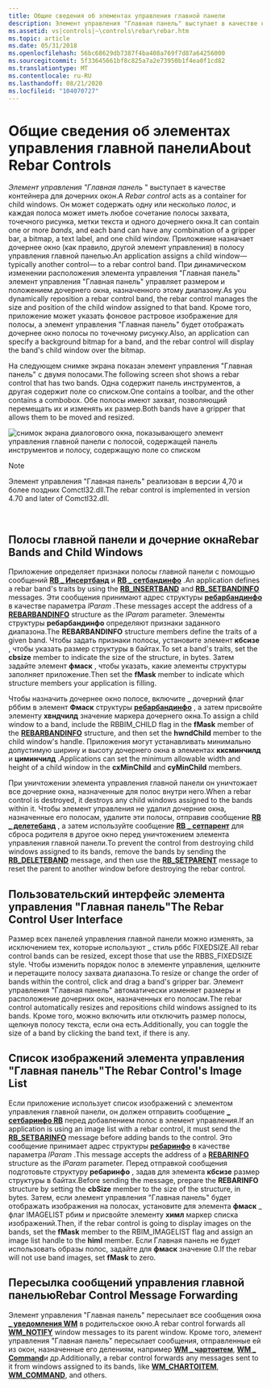 ```yaml
---
title: Общие сведения об элементах управления главной панели
description: Элемент управления "Главная панель" выступает в качестве контейнера для дочерних окон.
ms.assetid: vs|controls|~\controls\rebar\rebar.htm
ms.topic: article
ms.date: 05/31/2018
ms.openlocfilehash: 56bc68629db7387f4ba408a769f7d87a64256000
ms.sourcegitcommit: 5f33645661bf8c825a7a2e73950b1f4ea0f1cd82
ms.translationtype: MT
ms.contentlocale: ru-RU
ms.lasthandoff: 08/21/2020
ms.locfileid: "104070727"
---
```

# <a name="about-rebar-controls"></a><span data-ttu-id="f59ce-103">Общие сведения об элементах управления главной панели</span><span class="sxs-lookup"><span data-stu-id="f59ce-103">About Rebar Controls</span></span>

<span data-ttu-id="f59ce-104">*Элемент управления "Главная панель* " выступает в качестве контейнера для дочерних окон.</span><span class="sxs-lookup"><span data-stu-id="f59ce-104">A *Rebar control* acts as a container for child windows.</span></span> <span data-ttu-id="f59ce-105">Он может содержать одну или несколько *полос*, и каждая полоса может иметь любое сочетание полосы захвата, точечного рисунка, метки текста и одного дочернего окна.</span><span class="sxs-lookup"><span data-stu-id="f59ce-105">It can contain one or more *bands*, and each band can have any combination of a gripper bar, a bitmap, a text label, and one child window.</span></span> <span data-ttu-id="f59ce-106">Приложение назначает дочернее окно (как правило, другой элемент управления) в полосу управления главной панелью.</span><span class="sxs-lookup"><span data-stu-id="f59ce-106">An application assigns a child window—typically another control— to a rebar control band.</span></span> <span data-ttu-id="f59ce-107">При динамическом изменении расположения элемента управления "Главная панель" элемент управления "Главная панель" управляет размером и положением дочернего окна, назначенного этому диапазону.</span><span class="sxs-lookup"><span data-stu-id="f59ce-107">As you dynamically reposition a rebar control band, the rebar control manages the size and position of the child window assigned to that band.</span></span> <span data-ttu-id="f59ce-108">Кроме того, приложение может указать фоновое растровое изображение для полосы, а элемент управления "Главная панель" будет отображать дочернее окно полосы по точечному рисунку.</span><span class="sxs-lookup"><span data-stu-id="f59ce-108">Also, an application can specify a background bitmap for a band, and the rebar control will display the band's child window over the bitmap.</span></span>

<span data-ttu-id="f59ce-109">На следующем снимке экрана показан элемент управления "Главная панель" с двумя полосами.</span><span class="sxs-lookup"><span data-stu-id="f59ce-109">The following screen shot shows a rebar control that has two bands.</span></span> <span data-ttu-id="f59ce-110">Одна содержит панель инструментов, а другая содержит поле со списком.</span><span class="sxs-lookup"><span data-stu-id="f59ce-110">One contains a toolbar, and the other contains a combobox.</span></span> <span data-ttu-id="f59ce-111">Обе полосы имеют захват, позволяющий перемещать их и изменять их размер.</span><span class="sxs-lookup"><span data-stu-id="f59ce-111">Both bands have a gripper that allows them to be moved and resized.</span></span>

![снимок экрана диалогового окна, показывающего элемент управления главной панели с полосой, содержащей панель инструментов и полосу, содержащую поле со списком](images/rb-rebar.png)

> [!Note]  
> <span data-ttu-id="f59ce-113">Элемент управления "Главная панель" реализован в версии 4,70 и более поздних Comctl32.dll.</span><span class="sxs-lookup"><span data-stu-id="f59ce-113">The rebar control is implemented in version 4.70 and later of Comctl32.dll.</span></span>

 

## <a name="rebar-bands-and-child-windows"></a><span data-ttu-id="f59ce-114">Полосы главной панели и дочерние окна</span><span class="sxs-lookup"><span data-stu-id="f59ce-114">Rebar Bands and Child Windows</span></span>

<span data-ttu-id="f59ce-115">Приложение определяет признаки полосы главной панели с помощью сообщений [**RB \_ Инсертбанд**](rb-insertband.md) и [**RB \_ сетбандинфо**](rb-setbandinfo.md) .</span><span class="sxs-lookup"><span data-stu-id="f59ce-115">An application defines a rebar band's traits by using the [**RB\_INSERTBAND**](rb-insertband.md) and [**RB\_SETBANDINFO**](rb-setbandinfo.md) messages.</span></span> <span data-ttu-id="f59ce-116">Эти сообщения принимают адрес структуры [**ребарбандинфо**](/windows/win32/api/commctrl/ns-commctrl-rebarbandinfoa) в качестве параметра *lParam* .</span><span class="sxs-lookup"><span data-stu-id="f59ce-116">These messages accept the address of a [**REBARBANDINFO**](/windows/win32/api/commctrl/ns-commctrl-rebarbandinfoa) structure as the *lParam* parameter.</span></span> <span data-ttu-id="f59ce-117">Элементы структуры **ребарбандинфо** определяют признаки заданного диапазона.</span><span class="sxs-lookup"><span data-stu-id="f59ce-117">The **REBARBANDINFO** structure members define the traits of a given band.</span></span> <span data-ttu-id="f59ce-118">Чтобы задать признаки полосы, установите элемент **кбсизе** , чтобы указать размер структуры в байтах.</span><span class="sxs-lookup"><span data-stu-id="f59ce-118">To set a band's traits, set the **cbsize** member to indicate the size of the structure, in bytes.</span></span> <span data-ttu-id="f59ce-119">Затем задайте элемент **фмаск** , чтобы указать, какие элементы структуры заполняет приложение.</span><span class="sxs-lookup"><span data-stu-id="f59ce-119">Then set the **fMask** member to indicate which structure members your application is filling.</span></span>

<span data-ttu-id="f59ce-120">Чтобы назначить дочернее окно полосе, включите \_ дочерний флаг рббим в элемент **Фмаск** структуры [**ребарбандинфо**](/windows/win32/api/commctrl/ns-commctrl-rebarbandinfoa) , а затем присвойте элементу **хвндчилд** значение маркера дочернего окна.</span><span class="sxs-lookup"><span data-stu-id="f59ce-120">To assign a child window to a band, include the RBBIM\_CHILD flag in the **fMask** member of the [**REBARBANDINFO**](/windows/win32/api/commctrl/ns-commctrl-rebarbandinfoa) structure, and then set the **hwndChild** member to the child window's handle.</span></span> <span data-ttu-id="f59ce-121">Приложения могут устанавливать минимально допустимую ширину и высоту дочернего окна в элементах **кксминчилд** и **циминчилд** .</span><span class="sxs-lookup"><span data-stu-id="f59ce-121">Applications can set the minimum allowable width and height of a child window in the **cxMinChild** and **cyMinChild** members.</span></span>

<span data-ttu-id="f59ce-122">При уничтожении элемента управления главной панели он уничтожает все дочерние окна, назначенные для полос внутри него.</span><span class="sxs-lookup"><span data-stu-id="f59ce-122">When a rebar control is destroyed, it destroys any child windows assigned to the bands within it.</span></span> <span data-ttu-id="f59ce-123">Чтобы элемент управления не удалил дочерние окна, назначенные его полосам, удалите эти полосы, отправив сообщение [**RB \_ делетебанд**](rb-deleteband.md) , а затем используйте сообщение [**RB \_ сетпарент**](rb-setparent.md) для сброса родителя в другое окно перед уничтожением элемента управления главной панели.</span><span class="sxs-lookup"><span data-stu-id="f59ce-123">To prevent the control from destroying child windows assigned to its bands, remove the bands by sending the [**RB\_DELETEBAND**](rb-deleteband.md) message, and then use the [**RB\_SETPARENT**](rb-setparent.md) message to reset the parent to another window before destroying the rebar control.</span></span>

## <a name="the-rebar-control-user-interface"></a><span data-ttu-id="f59ce-124">Пользовательский интерфейс элемента управления "Главная панель"</span><span class="sxs-lookup"><span data-stu-id="f59ce-124">The Rebar Control User Interface</span></span>

<span data-ttu-id="f59ce-125">Размер всех панелей управления главной панели можно изменять, за исключением тех, которые используют \_ стиль рббс FIXEDSIZE.</span><span class="sxs-lookup"><span data-stu-id="f59ce-125">All rebar control bands can be resized, except those that use the RBBS\_FIXEDSIZE style.</span></span> <span data-ttu-id="f59ce-126">Чтобы изменить порядок полос в элементе управления, щелкните и перетащите полосу захвата диапазона.</span><span class="sxs-lookup"><span data-stu-id="f59ce-126">To resize or change the order of bands within the control, click and drag a band's gripper bar.</span></span> <span data-ttu-id="f59ce-127">Элемент управления "Главная панель" автоматически изменяет размеры и расположение дочерних окон, назначенных его полосам.</span><span class="sxs-lookup"><span data-stu-id="f59ce-127">The rebar control automatically resizes and repositions child windows assigned to its bands.</span></span> <span data-ttu-id="f59ce-128">Кроме того, можно включить или отключить размер полосы, щелкнув полосу текста, если она есть.</span><span class="sxs-lookup"><span data-stu-id="f59ce-128">Additionally, you can toggle the size of a band by clicking the band text, if there is any.</span></span>

## <a name="the-rebar-controls-image-list"></a><span data-ttu-id="f59ce-129">Список изображений элемента управления "Главная панель"</span><span class="sxs-lookup"><span data-stu-id="f59ce-129">The Rebar Control's Image List</span></span>

<span data-ttu-id="f59ce-130">Если приложение использует список изображений с элементом управления главной панели, он должен отправить сообщение [**\_ сетбаринфо RB**](rb-setbarinfo.md) перед добавлением полос в элемент управления.</span><span class="sxs-lookup"><span data-stu-id="f59ce-130">If an application is using an image list with a rebar control, it must send the [**RB\_SETBARINFO**](rb-setbarinfo.md) message before adding bands to the control.</span></span> <span data-ttu-id="f59ce-131">Это сообщение принимает адрес структуры [**ребаринфо**](/windows/win32/api/commctrl/ns-commctrl-rebarinfo) в качестве параметра *lParam* .</span><span class="sxs-lookup"><span data-stu-id="f59ce-131">This message accepts the address of a [**REBARINFO**](/windows/win32/api/commctrl/ns-commctrl-rebarinfo) structure as the *lParam* parameter.</span></span> <span data-ttu-id="f59ce-132">Перед отправкой сообщения подготовьте структуру **ребаринфо** , задав для элемента **кбсизе** размер структуры в байтах.</span><span class="sxs-lookup"><span data-stu-id="f59ce-132">Before sending the message, prepare the **REBARINFO** structure by setting the **cbSize** member to the size of the structure, in bytes.</span></span> <span data-ttu-id="f59ce-133">Затем, если элемент управления "Главная панель" будет отображать изображения на полосах, установите для элемента **фмаск** \_ флаг IMAGELIST рбим и присвойте элементу **химл** маркер списка изображений.</span><span class="sxs-lookup"><span data-stu-id="f59ce-133">Then, if the rebar control is going to display images on the bands, set the **fMask** member to the RBIM\_IMAGELIST flag and assign an image list handle to the **himl** member.</span></span> <span data-ttu-id="f59ce-134">Если Главная панель не будет использовать образы полос, задайте для **фмаск** значение 0.</span><span class="sxs-lookup"><span data-stu-id="f59ce-134">If the rebar will not use band images, set **fMask** to zero.</span></span>

## <a name="rebar-control-message-forwarding"></a><span data-ttu-id="f59ce-135">Пересылка сообщений управления главной панелью</span><span class="sxs-lookup"><span data-stu-id="f59ce-135">Rebar Control Message Forwarding</span></span>

<span data-ttu-id="f59ce-136">Элемент управления "Главная панель" пересылает все сообщения окна [**\_ уведомления WM**](wm-notify.md) в родительское окно.</span><span class="sxs-lookup"><span data-stu-id="f59ce-136">A rebar control forwards all [**WM\_NOTIFY**](wm-notify.md) window messages to its parent window.</span></span> <span data-ttu-id="f59ce-137">Кроме того, элемент управления "Главная панель" пересылает сообщения, отправленные ей из окон, назначенные его делениям, например [**WM \_ чартоитем**](wm-chartoitem.md), [**WM \_ Command**](/windows/desktop/menurc/wm-command)и др.</span><span class="sxs-lookup"><span data-stu-id="f59ce-137">Additionally, a rebar control forwards any messages sent to it from windows assigned to its bands, like [**WM\_CHARTOITEM**](wm-chartoitem.md), [**WM\_COMMAND**](/windows/desktop/menurc/wm-command), and others.</span></span>

 

 